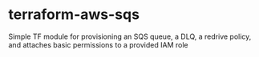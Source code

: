 # terraform-aws-sqs
Simple TF module for provisioning an SQS queue, a DLQ, a redrive policy, and attaches basic permissions to a provided IAM role
